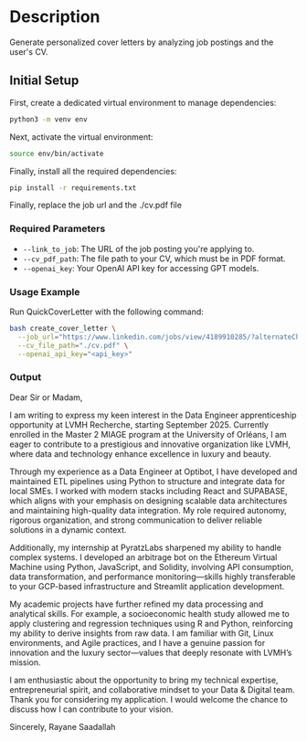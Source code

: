 
# Description
Generate personalized cover letters by analyzing job postings and the user's CV.

## Initial Setup
First, create a dedicated virtual environment to manage dependencies:
```bash
python3 -m venv env
```

Next, activate the virtual environment:
```bash
source env/bin/activate
```

Finally, install all the required dependencies:
```bash
pip install -r requirements.txt
```

Finally, replace the job url and the ./cv.pdf file

### Required Parameters
- `--link_to_job`: The URL of the job posting you're applying to.
- `--cv_pdf_path`: The file path to your CV, which must be in PDF format.
- `--openai_key`: Your OpenAI API key for accessing GPT models.

### Usage Example
Run QuickCoverLetter with the following command:
```bash
bash create_cover_letter \
  --job_url="https://www.linkedin.com/jobs/view/4189910285/?alternateChannel=search&refId=SDVK%2BpPUNuAAKSNGljBnJA%3D%3D&trackingId=0ajJHj8XSduX%2FnGENz6z0g%3D%3D" \
  --cv_file_path="./cv.pdf" \
  --openai_api_key="<api_key>"
```

### Output

Dear Sir or Madam,

I am writing to express my keen interest in the Data Engineer apprenticeship opportunity at LVMH Recherche, starting September 2025. Currently enrolled in the Master 2 MIAGE program at the University of Orléans, I am eager to contribute to a prestigious and innovative organization like LVMH, where data and technology enhance excellence in luxury and beauty.

Through my experience as a Data Engineer at Optibot, I have developed and maintained ETL pipelines using Python to structure and integrate data for local SMEs. I worked with modern stacks including React and SUPABASE, which aligns with your emphasis on designing scalable data architectures and maintaining high-quality data integration. My role required autonomy, rigorous organization, and strong communication to deliver reliable solutions in a dynamic context.

Additionally, my internship at PyratzLabs sharpened my ability to handle complex systems. I developed an arbitrage bot on the Ethereum Virtual Machine using Python, JavaScript, and Solidity, involving API consumption, data transformation, and performance monitoring—skills highly transferable to your GCP-based infrastructure and Streamlit application development.

My academic projects have further refined my data processing and analytical skills. For example, a socioeconomic health study allowed me to apply clustering and regression techniques using R and Python, reinforcing my ability to derive insights from raw data. I am familiar with Git, Linux environments, and Agile practices, and I have a genuine passion for innovation and the luxury sector—values that deeply resonate with LVMH’s mission.

I am enthusiastic about the opportunity to bring my technical expertise, entrepreneurial spirit, and collaborative mindset to your Data & Digital team. Thank you for considering my application. I would welcome the chance to discuss how I can contribute to your vision.

Sincerely,
Rayane Saadallah


